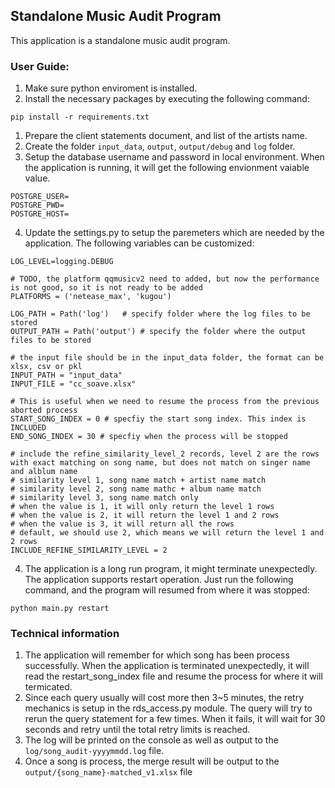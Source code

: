 ##  Standalone Music Audit Program

This application is a standalone music audit program. 



### User Guide: 

1.  Make sure python enviroment is installed. 
1.  Install the necessary packages by executing the following command: 
```
pip install -r requirements.txt
```
1.  Prepare the client statements document, and list of the artists name.
1.  Create the folder `input_data`, `output`, `output/debug` and `log` folder. 
1.  Setup the database username and password in local environment. When the application is running, it will get the following envionment vaiable value. 
```
POSTGRE_USER=
POSTGRE_PWD=
POSTGRE_HOST=
```
4.  Update the settings.py to setup the paremeters which are needed by the application. The following variables can be customized: 
```
LOG_LEVEL=logging.DEBUG

# TODO, the platform qqmusicv2 need to added, but now the performance is not good, so it is not ready to be added
PLATFORMS = ('netease_max', 'kugou')

LOG_PATH = Path('log')   # specify folder where the log files to be stored
OUTPUT_PATH = Path('output') # specify the folder where the output files to be stored

# the input file should be in the input_data folder, the format can be xlsx, csv or pkl
INPUT_PATH = "input_data"
INPUT_FILE = "cc_soave.xlsx"  

# This is useful when we need to resume the process from the previous aborted process 
START_SONG_INDEX = 0 # specfiy the start song index. This index is INCLUDED
END_SONG_INDEX = 30 # specfiy when the process will be stopped

# include the refine_similarity_level_2 records, level 2 are the rows with exact matching on song name, but does not match on singer name and alblum name
# similarity level 1, song name match + artist name match
# similarity level 2, song name mathc + album name match
# similarity level 3, song name match only
# when the value is 1, it will only return the level 1 rows
# when the value is 2, it will return the level 1 and 2 rows
# when the value is 3, it will return all the rows
# default, we should use 2, which means we will return the level 1 and 2 rows
INCLUDE_REFINE_SIMILARITY_LEVEL = 2 
```

4.  The application is a long run program, it might terminate unexpectedly. The application supports restart operation. Just run the following command, and the program will resumed from where it was stopped: 
```
python main.py restart
```

### Technical information

1. The application will remember for  which song has been process successfully. When the application is terminated unexpectedly, it will read the restart_song_index file and resume the process for where it will termicated.  
1. Since each query usually will cost more then 3~5 minutes, the retry mechanics is setup in the rds_access.py module. The query will try to rerun the query statement for a few times. When it fails, it will wait for 30 seconds and retry until the total retry limits is reached.
1. The log will be printed on the console as well as output to the `log/song_audit-yyyymmdd.log` file.
1. Once a song is process, the merge result will be output to the `output/{song_name}-matched_v1.xlsx` file